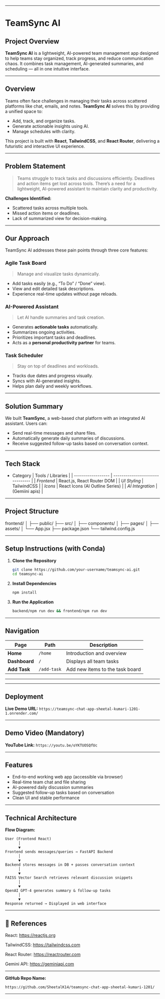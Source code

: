 
---

# TeamSync AI

## Project Overview

**TeamSync AI** is a lightweight, AI-powered team management app designed to help teams stay organized, track progress, and reduce communication chaos. It combines task management, AI-generated summaries, and scheduling — all in one intuitive interface.

---

## Overview

Teams often face challenges in managing their tasks across scattered platforms like chat, emails, and notes. **TeamSync AI** solves this by providing a unified space to:

* Add, track, and organize tasks.
* Generate actionable insights using AI.
* Manage schedules with clarity.

This project is built with **React**, **TailwindCSS**, and **React Router**, delivering a futuristic and interactive UI experience.

---

## Problem Statement

> Teams struggle to track tasks and discussions efficiently.
> Deadlines and action items get lost across tools.
> There’s a need for a lightweight, AI-powered assistant to maintain clarity and productivity.

**Challenges Identified:**

* Scattered tasks across multiple tools.
* Missed action items or deadlines.
* Lack of summarized view for decision-making.

---

## Our Approach

TeamSync AI addresses these pain points through three core features:

### Agile Task Board

> Manage and visualize tasks dynamically.

* Add tasks easily (e.g., “To Do” / “Done” view).
* View and edit detailed task descriptions.
* Experience real-time updates without page reloads.

### AI-Powered Assistant

> Let AI handle summaries and task creation.

* Generates **actionable tasks** automatically.
* Summarizes ongoing activities.
* Prioritizes important tasks and deadlines.
* Acts as a **personal productivity partner** for teams.

### Task Scheduler

> Stay on top of deadlines and workloads.

* Tracks due dates and progress visually.
* Syncs with AI-generated insights.
* Helps plan daily and weekly workflows.

---

## Solution Summary

We built **TeamSync**, a web-based chat platform with an integrated AI assistant. Users can:

* Send real-time messages and share files.
* Automatically generate daily summaries of discussions.
* Receive suggested follow-up tasks based on conversation context.

---

## Tech Stack

*  Category           | Tools / Libraries               |
| ------------------ | -------------------------------- |
| *Frontend*       | React.js, React Router DOM         |
| *UI Styling*     | TailwindCSS                        |
| *Icons*          | React Icons (AI Outline Series)    |
| *AI Integration* | (Gemiini apis)                     |

---

## Project Structure

frontend/
│
├── public/
├── src/
│   ├── components/
│   ├── pages/
│   ├── assets/
│   └── App.jsx
├── package.json
└── tailwind.config.js


---

## Setup Instructions (with Conda)

1. **Clone the Repository**

   ```bash
   git clone https://github.com/your-username/teamsync-ai.git
   cd teamsync-ai
   ```

2. **Install Dependencies**

   ```bash
   npm install
   ```

3. **Run the Application**

   ```bash
   backend/npm run dev && frontend/npm run dev
   ```

  
---

##  Navigation

| Page          | Path         | Description                     |
| ------------- | ------------ | ------------------------------- |
| **Home**      | `/home`          | Introduction and overview       |
| **Dashboard** | `/` | Displays all team tasks         |
| **Add Task**  | `/add-task`  | Add new items to the task board |

---

---

## Deployment

**Live Demo URL:**
`https://teamsync-chat-app-sheetal-kumari-1201-1.onrender.com/`

---

## Demo Video (Mandatory)

**YouTube Link:**
`https://youtu.be/oYKTUOSQfUc`

---

## Features

* End-to-end working web app (accessible via browser)
* Real-time team chat and file sharing
* AI-powered daily discussion summaries
* Suggested follow-up tasks based on conversation
* Clean UI and stable performance

---

## Technical Architecture

**Flow Diagram:**

```
User (Frontend React)
      │
      ▼
Frontend sends messages/queries → FastAPI Backend
      │
      ▼
Backend stores messages in DB + passes conversation context
      │
      ▼
FAISS Vector Search retrieves relevant discussion snippets
      │
      ▼
OpenAI GPT-4 generates summary & follow-up tasks
      │
      ▼
Response returned → Displayed in web interface
```
---

## 🧾 References

React: https://reactjs.org

TailwindCSS: https://tailwindcss.com

React Router: https://reactrouter.com

Gemini API: https://geminiapi.com

---

**GitHub Repo Name:**
```
https://github.com/SheetalK14/teamsync-chat-app-sheetal-kumari-1201/
```

---

